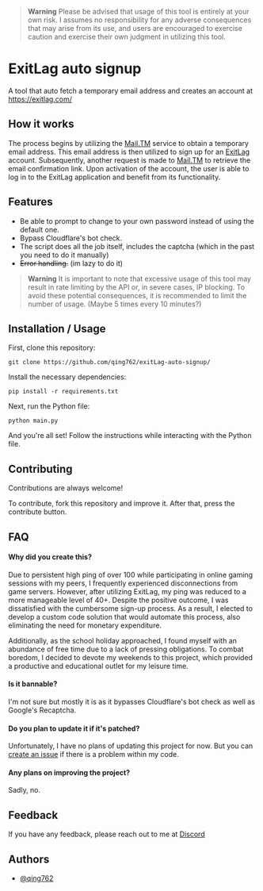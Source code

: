 > **Warning**
> Please be advised that usage of this tool is entirely at your own risk. I assumes no responsibility for any adverse consequences that may arise from its use, and users are encouraged to exercise caution and exercise their own judgment in utilizing this tool.

# ExitLag auto signup

A tool that auto fetch a temporary email address and creates an account at https://exitlag.com/

## How it works

The process begins by utilizing the [Mail.TM](https://mail.tm/) service to obtain a temporary email address. This email address is then utilized to sign up for an [ExitLag](https://exitlag.com) account. Subsequently, another request is made to [Mail.TM](https://mail.tm/) to retrieve the email confirmation link. Upon activation of the account, the user is able to log in to the ExitLag application and benefit from its functionality.


## Features

- Be able to prompt to change to your own password instead of using the default one.
- Bypass Cloudflare's bot check.
- The script does all the job itself, includes the captcha (which in the past you need to do it manually)
- ~~Error handling.~~ (im lazy to do it)

> **Warning**
> It is important to note that excessive usage of this tool may result in rate limiting by the API or, in severe cases, IP blocking. To avoid these potential consequences, it is recommended to limit the number of usage. (Maybe 5 times every 10 minutes?)
## Installation / Usage

First, clone this repository:
```shell
git clone https://github.com/qing762/exitLag-auto-signup/
```
Install the necessary dependencies:
```shell
pip install -r requirements.txt
```

Next, run the Python file:
```shell
python main.py
```

And you're all set! Follow the instructions while interacting with the Python file.
    
## Contributing

Contributions are always welcome!

To contribute, fork this repository and improve it. After that, press the contribute button.
## FAQ
#### Why did you create this?

Due to persistent high ping of over 100 while participating in online gaming sessions with my peers, I frequently experienced disconnections from game servers. However, after utilizing ExitLag, my ping was reduced to a more manageable level of 40+. Despite the positive outcome, I was dissatisfied with the cumbersome sign-up process. As a result, I elected to develop a custom code solution that would automate this process, also eliminating the need for monetary expenditure.

Additionally, as the school holiday approached, I found myself with an abundance of free time due to a lack of pressing obligations. To combat boredom, I decided to devote my weekends to this project, which provided a productive and educational outlet for my leisure time.

#### Is it bannable?

I'm not sure but mostly it is as it bypasses Cloudflare's bot check as well as Google's Recaptcha.


#### Do you plan to update it if it's patched?

Unfortunately, I have no plans of updating this project for now. But you can [create an issue](https://github.com/qing762/exitLag-auto-signup/issues/new/) if there is a problem within my code.


#### Any plans on improving the project?

Sadly, no.


## Feedback

If you have any feedback, please reach out to me at [Discord](https://discord.com/users/635765555277725696)
## Authors

- [@qing762](https://www.github.com/qing762)

